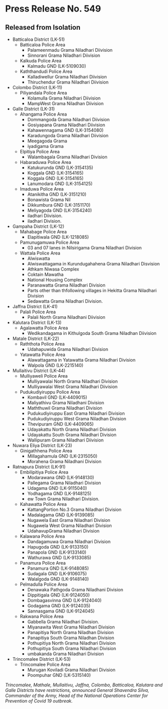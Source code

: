 
# Press Release No. 549


## Released from Isolation
* Batticaloa District (LK-51) 
  * Batticaloa Police Area
    * Palameenmadu Grama Niladhari Diivision 
    * Sinnorani Grama Niladhari Diivision 
  * Kalkuda Police Area
    * Kalmadu GND (LK-5109030) 
  * Kaththandudi Police Area
    * Kalladiwellur Grama Niladhari Diivision 
    * Thiruchendur Grama Niladhari Diivision 
* Colombo District (LK-11) 
  * Piliyandala Police Area
    * Kolamulla Grama Niladhari Diivision 
    * MampWest Grama Niladhan Diivision 
* Galle District (LK-31) 
  * Ahangama Police Area
    * Dommangoda Grama Niladhari Diivision 
    * Gosiyapana Grama Niladhari Diivision 
    * Kahawennagama GND (LK-3154080) 
    * Karadungoda Grama Niladhari Diivision 
    * Meegagoda Grama 
    * iyadigama Grama 
  * Elpitiya Police Area
    * Walambagala Grama Niladhari Division 
  * Habaraduwa Police Area
    * Katukurunda GND (LK-3154135) 
    * Koggala GND (LK-3154165) 
    * Koggala GND (LK-3154165) 
    * Lanumodara GND (LK-3154125) 
  * Imaduwa Police Area
    * Atanikitha GND (LK-3151210) 
    * Bonawista Grama Nil 
    * Dikkumbura GND (LK-3151170) 
    * Meliyagoda GND (LK-3154240) 
    * iladhari Diivision. 
    * iladhari Division. 
* Gampaha District (LK-12) 
  * Mahabage Police Area
    * Elapitiwala GND (LK-1218085) 
  * Pamunugamuwa Police Area
    * 03 and 07 lanes in Nilsirigama Grama Niladhari Division 
  * Wattala Police Area
    * Alwiswatta 
    * Alwiswattagama in Kurundugahahena Grama Niladhari Disvision 
    * Athkam Niwasa Complex 
    * Coktain Mawatha 
    * National Housing Complex 
    * Paranawatta Grama Niladhari Division 
    * Parts other than thfollowing villages in Hekitta Grama Niladhari Division 
    * Sedawatta Grama Niladhari Division. 
* Jaffna District (LK-41) 
  * Palali Police Area
    * Palali North Grama Niladhani Diivision 
* Kalutara District (LK-13) 
  * Agalawatta Police Area
    * Wedikandagama in Kithulgoda South Grama Niladhan Diivision 
* Matale District (LK-22) 
  * Raththota Police Area
    * Udahapuwida Grama Niladhari Division 
  * Yatawatta Police Area
    * Alawattagama in Yatawatta Grama Niladhari Division 
    * Walpola GND (LK-2215140) 
* Mullaitivu District (LK-44) 
  * Mulliyaweli Police Area
    * Mulliyawalai North Grama Niladhari Division 
    * Mulliyawalai West Grama Niladhari Diivision 
  * Pudukudiyiruppu Police Area
    * Kombavil GND (LK-4409015) 
    * Maliyathivu Grama Niladhani Division 
    * Maththuwil Grama Niladhari Division 
    * Pudukudiyiruppu East Grama Niladhari Division 
    * Pudukudiyiruppu West Grama Niladhan Division 
    * Thevipuram GND (LK-4409065) 
    * Udayakattu North Grama Niladhari Division 
    * Udayakattu South Grama Niladhari Division 
    * Wallipuram Grama Niladhari Diivision 
* Nuwara Eliya District (LK-23) 
  * Ginigathhena Police Area
    * Millagahamula GND (LK-2315050) 
    * Morahena Grama Niladhani Division 
* Ratnapura District (LK-91) 
  * Embilipitiya Police Area
    * Modarawana GND (LK-9148130) 
    * Pallegama Grama Niladhari Division 
    * Udagama GND (LK-9115040) 
    * Yodhagama GND (LK-9148125) 
    * ew Town Grama Niladhari Division. 
  * Kahawatta Police Area
    * KattangPortion No.3 Grama Niladhari Division 
    * Madalagama GND (LK-9139085) 
    * Nugawela East Grama Niladhari Division 
    * Nugawela West Grama Niladhari Division 
    * UdahavupGrama Niladhari Division 
  * Kalawana Police Area
    * Dandagamuwa Grama Niladhari Division 
    * Hapugoda GND (LK-9133150) 
    * Panapola GND (LK-9133140) 
    * Wathurawa GND (LK-9133085) 
  * Panamura Police Area
    * Panamura GND (LK-9148085) 
    * Sudagala GND (LK-9106075) 
    * Walalgoda GND (LK-9148140) 
  * Pelmadulla Police Area
    * Denawaka Pathgoda Grama Niladhani Division 
    * Dippitigala GND (LK-9124050) 
    * Dombagasvinna GND (LK-9124040) 
    * Godagama GND (LK-9124035) 
    * Sannasgama GND (LK-9124045) 
  * Rakwana Police Area
    * Gabbella Grama Niladhari Division. 
    * Miyanawita West Grama Niladhari Division 
    * Panapitiya North Grama Niladhan Division 
    * Panapitiya South Grama Niladhan Division 
    * Pothupitiya North Grama Niladhari Division 
    * Pothupitiya South Grama Niladhari Division 
    * umbakanda Grama Niladhari Division 
* Trincomalee District (LK-53) 
  * Trincomalee Police Area
    * Murugan Koviladi Grama Niladhari Division 
    * Poompuhar GND (LK-5315140) 

*Trincomalee, Mathale, Mullaitivu, Jaffna, Colombo, Batticaloa, Kalutara and Galle Districts have*
*restrictions, announced General Shavendra Silva, Commander of the Army, Head of the National*
*Operations Center for Prevention of Covid 19 outbreak.*
        